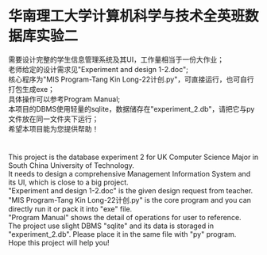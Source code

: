 华南理工大学计算机科学与技术全英班数据库实验二  
=
需要设计完整的学生信息管理系统及其UI，工作量相当于一份大作业；  
老师给定的设计需求见"Experiment and design 1-2.doc";  
核心程序为"MIS Program-Tang Kin Long-22计创.py"，可直接运行，也可自行打包生成exe；  
具体操作可以参考Program Manual;  
本项目的DBMS使用轻量的sqlite，数据储存在"experiment_2.db"，请把它与py文件放在同一文件夹下运行；  
希望本项目能为您提供帮助！  
#
This project is the database experiment 2 for UK Computer Science Major in South China University of Technology.  
It needs to design a comprehensive Management Information System and its UI, which is close to a big project.  
"Experiment and design 1-2.doc" is the given design request from teacher.  
"MIS Program-Tang Kin Long-22计创.py" is the core program and you can directly run it or pack it into "exe" file.  
"Program Manual" shows the detail of operations for user to reference.  
The project use slight DBMS "sqlite" and its data is storaged in "experiment_2.db". Please place it in the same file with "py" program.  
Hope this project will help you!
